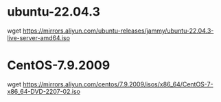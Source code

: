 # ubuntu-22.04.3
wget https://mirrors.aliyun.com/ubuntu-releases/jammy/ubuntu-22.04.3-live-server-amd64.iso

# CentOS-7.9.2009
wget https://mirrors.aliyun.com/centos/7.9.2009/isos/x86_64/CentOS-7-x86_64-DVD-2207-02.iso
